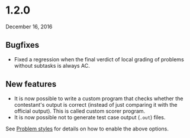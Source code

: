 # 1.2.0

December 16, 2016

## Bugfixes

- Fixed a regression when the final verdict of local grading of problems without subtasks is always AC.

## New features

- It is now possible to write a custom program that checks whether the contestant's output is correct (instead of just comparing it with the official output). This is called custom scorer program.
- It is now possible not to generate test case output (`.out`) files.

See [Problem styles](../topic-guides/styles) for details on how to enable the above options.
